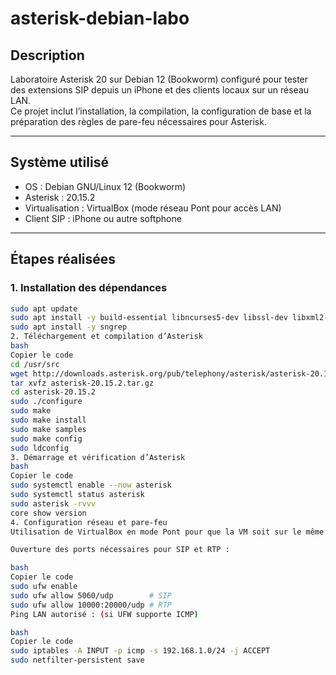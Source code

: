 ﻿# asterisk-debian-labo

## Description
Laboratoire Asterisk 20 sur Debian 12 (Bookworm) configuré pour tester des extensions SIP depuis un iPhone et des clients locaux sur un réseau LAN.  
Ce projet inclut l’installation, la compilation, la configuration de base et la préparation des règles de pare-feu nécessaires pour Asterisk.

---

## Système utilisé
- OS : Debian GNU/Linux 12 (Bookworm)
- Asterisk : 20.15.2
- Virtualisation : VirtualBox (mode réseau Pont pour accès LAN)
- Client SIP : iPhone ou autre softphone

---

## Étapes réalisées

### 1. Installation des dépendances
```bash
sudo apt update
sudo apt install -y build-essential libncurses5-dev libssl-dev libxml2-dev libsqlite3-dev wget git
sudo apt install -y sngrep
2. Téléchargement et compilation d’Asterisk
bash
Copier le code
cd /usr/src
wget http://downloads.asterisk.org/pub/telephony/asterisk/asterisk-20.15.2.tar.gz
tar xvfz asterisk-20.15.2.tar.gz
cd asterisk-20.15.2
sudo ./configure
sudo make
sudo make install
sudo make samples
sudo make config
sudo ldconfig
3. Démarrage et vérification d’Asterisk
bash
Copier le code
sudo systemctl enable --now asterisk
sudo systemctl status asterisk
sudo asterisk -rvvv
core show version
4. Configuration réseau et pare-feu
Utilisation de VirtualBox en mode Pont pour que la VM soit sur le même LAN que les clients.

Ouverture des ports nécessaires pour SIP et RTP :

bash
Copier le code
sudo ufw enable
sudo ufw allow 5060/udp        # SIP
sudo ufw allow 10000:20000/udp # RTP
Ping LAN autorisé : (si UFW supporte ICMP)

bash
Copier le code
sudo iptables -A INPUT -p icmp -s 192.168.1.0/24 -j ACCEPT
sudo netfilter-persistent save


